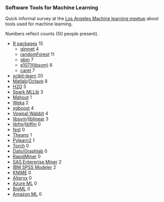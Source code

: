 
### Software Tools for Machine Learning

Quick informal survey at the 
[Los Angeles Machine learning meetup](http://www.meetup.com/Los-Angeles-Machine-Learning-Data-Science/events/222698365/)
about tools used for machine learning.

Numbers reflect counts (50 people present).

- [R packages](http://cran.r-project.org/web/views/MachineLearning.html) 15
  * [glmnet](http://cran.r-project.org/web/packages/glmnet/index.html) 4
  * [randomForest](http://cran.r-project.org/web/packages/randomForest/index.html) 11
  * [gbm](http://cran.r-project.org/web/packages/gbm/index.html) 7
  * [e1071(libsvm)](http://cran.r-project.org/web/packages/e1071/index.html) 6
  * [caret](http://caret.r-forge.r-project.org/) 7
- [scikit-learn](http://scikit-learn.org/stable/) 20
- [Matlab](https://www.mathworks.com/products/matlab/)/[Octave](https://www.gnu.org/software/octave/) 8
- [H2O](http://h2o.ai/) 5
- [Spark MLLib](https://spark.apache.org/docs/1.2.1/mllib-guide.html) 3
- [Mahout](http://mahout.apache.org/) 1
- [Weka](http://www.cs.waikato.ac.nz/ml/weka/) 2
- [xgboost](https://github.com/dmlc/xgboost) 4
- [Vowpal Wabbit](https://github.com/JohnLangford/vowpal_wabbit) 4
- [libsvm](http://www.csie.ntu.edu.tw/~cjlin/libsvm/)/[liblinear](http://www.csie.ntu.edu.tw/~cjlin/liblinear/) 3
- [libfm](http://www.libfm.org/)/[libffm](http://www.csie.ntu.edu.tw/~cjlin/libffm/) 0
- [fest](http://lowrank.net/nikos/fest/) 0
- [Theano](http://deeplearning.net/software/theano) 1
- [Pylearn2](https://github.com/lisa-lab/pylearn2) 1
- [Torch](http://www.torch.ch/) 0
- [Dato/Graphlab](https://dato.com/) 0
- [RapidMiner](https://rapidminer.com/) 0
- [SAS Enterprise Miner](http://www.sas.com/en_us/software/analytics/enterprise-miner.html) 2
- [IBM SPSS Modeler](http://www-03.ibm.com/software/products/en/spss-modeler) 2
- [KNIME](https://www.knime.org/) 0
- [Alteryx](http://www.alteryx.com/) 0
- [Azure ML](https://azure.microsoft.com/en-us/services/machine-learning/?rnd=1) 0
- [BigML](https://bigml.com/) 0
- [Amazon ML](https://aws.amazon.com/machine-learning/) 0




